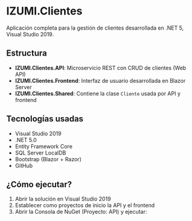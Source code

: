 # IZUMI.Clientes

Aplicación completa para la gestión de clientes desarrollada en .NET 5, Visual Studio 2019.

## Estructura

- **IZUMI.Clientes.API**: Microservicio REST con CRUD de clientes (Web API)
- **IZUMI.Clientes.Frontend**: Interfaz de usuario desarrollada en Blazor Server
- **IZUMI.Clientes.Shared**: Contiene la clase `Cliente` usada por API y frontend

## Tecnologías usadas

- Visual Studio 2019
- .NET 5.0
- Entity Framework Core
- SQL Server LocalDB
- Bootstrap (Blazor + Razor)
- GitHub

## ¿Cómo ejecutar?

1. Abrir la solución en Visual Studio 2019
2. Establecer como proyectos de inicio la API y el frontend
3. Abrir la Consola de NuGet (Proyecto: API) y ejecutar:
